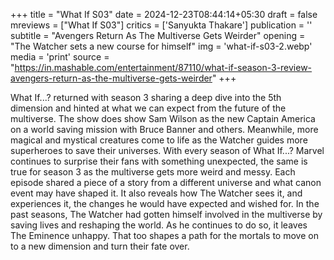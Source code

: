 +++
title = "What If S03"
date = 2024-12-23T08:44:14+05:30
draft = false
mreviews = ["What If S03"]
critics = ['Sanyukta Thakare']
publication = ''
subtitle = "Avengers Return As The Multiverse Gets Weirder"
opening = "The Watcher sets a new course for himself"
img = 'what-if-s03-2.webp'
media = 'print'
source = "https://in.mashable.com/entertainment/87110/what-if-season-3-review-avengers-return-as-the-multiverse-gets-weirder"
+++

What If...? returned with season 3 sharing a deep dive into the 5th dimension and hinted at what we can expect from the future of the multiverse. The show does show Sam Wilson as the new Captain America on a world saving mission with Bruce Banner and others. Meanwhile, more magical and mystical creatures come to life as the Watcher guides more superheroes to save their universes. With every season of What If...? Marvel continues to surprise their fans with something unexpected, the same is true for season 3 as the multiverse gets more weird and messy. Each episode shared a piece of a story from a different universe and what canon event may have shaped it. It also reveals how The Watcher sees it, and experiences it, the changes he would have expected and wished for. In the past seasons, The Watcher had gotten himself involved in the multiverse by saving lives and reshaping the world. As he continues to do so, it leaves The Eminence unhappy. That too shapes a path for the mortals to move on to a new dimension and turn their fate over.
